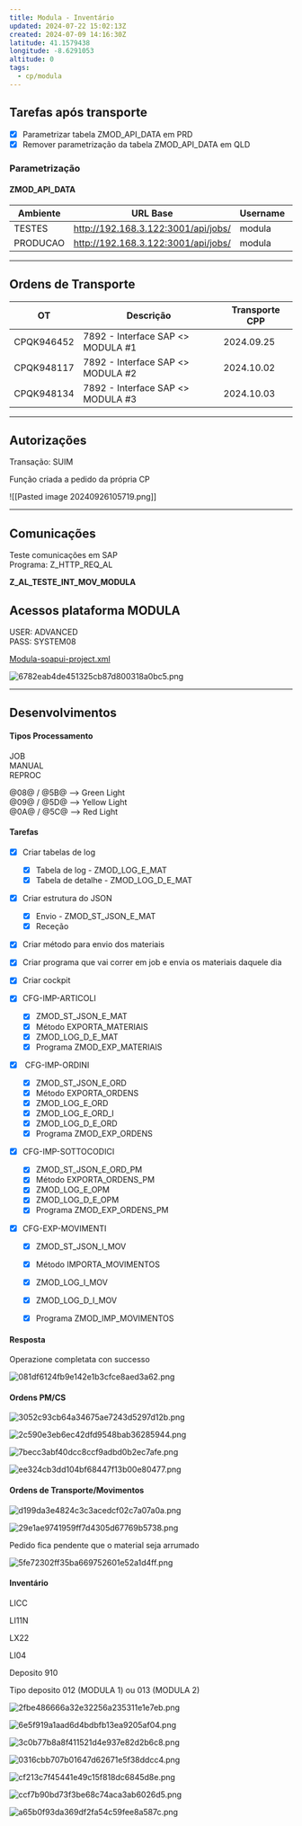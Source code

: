 ```yaml
---
title: Modula - Inventário
updated: 2024-07-22 15:02:13Z
created: 2024-07-09 14:16:30Z
latitude: 41.1579438
longitude: -8.6291053
altitude: 0
tags:
  - cp/modula
---
```

## Tarefas após transporte

- [x] Parametrizar tabela ZMOD_API_DATA em PRD
- [x] Remover parametrização da tabela ZMOD_API_DATA em QLD

### Parametrização 

#### ZMOD_API_DATA

| Ambiente | URL Base                            | Username | Password |
| -------- | ----------------------------------- | -------- | -------- |
| TESTES   | http://192.168.3.122:3001/api/jobs/ | modula   | modula   |
| PRODUCAO | http://192.168.3.122:3001/api/jobs/ | modula   | modula   |

--- 
## Ordens de Transporte

| OT         | Descrição                         | Transporte CPP |
| ---------- | --------------------------------- | -------------- |
| CPQK946452 | 7892 - Interface SAP <> MODULA #1 | 2024.09.25     |
| CPQK948117 | 7892 - Interface SAP <> MODULA #2 | 2024.10.02     |
| CPQK948134 | 7892 - Interface SAP <> MODULA #3 | 2024.10.03     |

---

## Autorizações 

Transação: SUIM 

Função criada a pedido da própria CP

![[Pasted image 20240926105719.png]]

* * *

## Comunicações

Teste comunicações em SAP  
Programa: Z_HTTP_REQ_AL

**Z_AL_TESTE_INT_MOV_MODULA**

## Acessos plataforma MODULA

USER: ADVANCED  
PASS: SYSTEM08

[Modula-soapui-project.xml](../_resources/Modula-soapui-project.xml)

![6782eab4de451325cb87d800318a0bc5.png](../_resources/6782eab4de451325cb87d800318a0bc5.png)



* * *

## Desenvolvimentos

#### Tipos Processamento

JOB  
MANUAL  
REPROC

@08@ / @5B@ --> Green Light  
@09@ / @5D@ --> Yellow Light  
@0A@ / @5C@ --> Red Light

#### Tarefas

- [x] Criar tabelas de log
    - [x] Tabela de log - ZMOD_LOG_E_MAT
    - [x] Tabela de detalhe - ZMOD_LOG_D_E_MAT
- [x] Criar estrutura do JSON
    - [x] Envio - ZMOD_ST_JSON_E_MAT
    - [x] Receção
- [x] Criar método para envio dos materiais
- [x] Criar programa que vai correr em job e envia os materiais daquele dia
- [x] Criar cockpit


- [x] CFG-IMP-ARTICOLI
    - [x] ZMOD_ST_JSON_E_MAT
    - [x] Método EXPORTA_MATERIAIS
    - [x] ZMOD_LOG_D_E_MAT
    - [x] Programa ZMOD_EXP_MATERIAIS
- [x]  CFG-IMP-ORDINI
    - [x] ZMOD_ST_JSON_E_ORD
    - [x] Método EXPORTA_ORDENS
    - [x] ZMOD_LOG_E_ORD
    - [x] ZMOD_LOG_E_ORD_I
    - [x] ZMOD_LOG_D_E_ORD
    - [x] Programa ZMOD_EXP_ORDENS
- [x] CFG-IMP-SOTTOCODICI
    - [x] ZMOD_ST_JSON_E_ORD_PM
    - [x] Método EXPORTA_ORDENS_PM
    - [x] ZMOD_LOG_E_OPM
    - [x] ZMOD_LOG_D_E_OPM
    - [x] Programa ZMOD_EXP_ORDENS_PM
- [x] CFG-EXP-MOVIMENTI
    - [x] ZMOD_ST_JSON_I_MOV
    - [x] Método IMPORTA_MOVIMENTOS
    - [x] ZMOD_LOG_I_MOV
    - [x] ZMOD_LOG_D_I_MOV
    - [x] Programa ZMOD_IMP_MOVIMENTOS


#### Resposta

Operazione completata con successo

![081df6124fb9e142e1b3cfce8aed3a62.png](../_resources/081df6124fb9e142e1b3cfce8aed3a62.png)

#### Ordens PM/CS

![3052c93cb64a34675ae7243d5297d12b.png](../_resources/3052c93cb64a34675ae7243d5297d12b.png)

![2c590e3eb6ec42dfd9548bab36285944.png](../_resources/2c590e3eb6ec42dfd9548bab36285944.png)

![7becc3abf40dcc8ccf9adbd0b2ec7afe.png](../_resources/7becc3abf40dcc8ccf9adbd0b2ec7afe.png)

![ee324cb3dd104bf68447f13b00e80477.png](../_resources/ee324cb3dd104bf68447f13b00e80477.png)


#### Ordens de Transporte/Movimentos

![d199da3e4824c3c3acedcf02c7a07a0a.png](../_resources/d199da3e4824c3c3acedcf02c7a07a0a.png)

![29e1ae9741959ff7d4305d67769b5738.png](../_resources/29e1ae9741959ff7d4305d67769b5738.png)


Pedido fica pendente que o material seja arrumado

![5fe72302ff35ba669752601e52a1d4ff.png](../_resources/5fe72302ff35ba669752601e52a1d4ff.png)


#### Inventário

LICC

LI11N

LX22

LI04


Deposito 910

Tipo deposito 012 (MODULA 1) ou 013 (MODULA 2)


![2fbe486666a32e32256a235311e1e7eb.png](../_resources/2fbe486666a32e32256a235311e1e7eb.png)


![6e5f919a1aad6d4bdbfb13ea9205af04.png](../_resources/6e5f919a1aad6d4bdbfb13ea9205af04.png)


![3c0b77b8a8f411521d4e937e82d2b6c8.png](../_resources/3c0b77b8a8f411521d4e937e82d2b6c8.png)

![0316cbb707b01647d62671e5f38ddcc4.png](../_resources/0316cbb707b01647d62671e5f38ddcc4.png)

![cf213c7f45441e49c15f818dc6845d8e.png](../_resources/cf213c7f45441e49c15f818dc6845d8e.png)


![ccf7b90bd73f3be68c74aca3ab6026d5.png](../_resources/ccf7b90bd73f3be68c74aca3ab6026d5.png)

![a65b0f93da369df2fa54c59fee8a587c.png](../_resources/a65b0f93da369df2fa54c59fee8a587c.png)